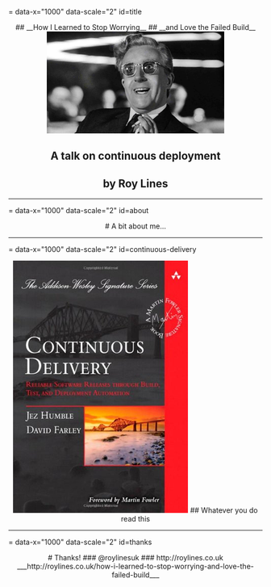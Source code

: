 = data-x="1000" data-scale="2" id=title

<center>
## __How I Learned to Stop Worrying__
## __and Love the Failed Build__

<img width="70%" src="img/strglve.jpg"/>

## A talk on continuous deployment
## by Roy Lines
</center>

---
= data-x="1000" data-scale="2" id=about

<center>
# A bit about me...
</center>

---
= data-x="1000" data-scale="2" id=continuous-delivery

<center>
<img src="img/continuous-delivery.jpg"></img>
## Whatever you do read this
</center>

---
= data-x="1000" data-scale="2" id=thanks

<center>
# Thanks!
### @roylinesuk
### http://roylines.co.uk
___http://roylines.co.uk/how-i-learned-to-stop-worrying-and-love-the-failed-build___
</center>

